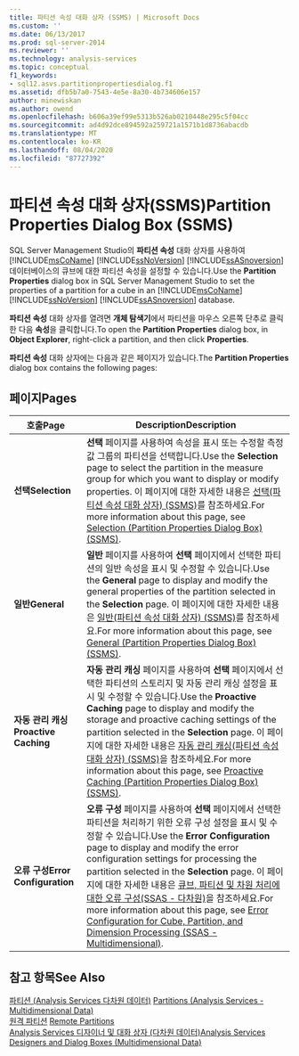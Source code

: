 ```yaml
---
title: 파티션 속성 대화 상자 (SSMS) | Microsoft Docs
ms.custom: ''
ms.date: 06/13/2017
ms.prod: sql-server-2014
ms.reviewer: ''
ms.technology: analysis-services
ms.topic: conceptual
f1_keywords:
- sql12.asvs.partitionpropertiesdialog.f1
ms.assetid: dfb5b7a0-7543-4e5e-8a30-4b734606e157
author: minewiskan
ms.author: owend
ms.openlocfilehash: b606a39ef99e5313b526ab0210448e295c5f04cc
ms.sourcegitcommit: ad4d92dce894592a259721a1571b1d8736abacdb
ms.translationtype: MT
ms.contentlocale: ko-KR
ms.lasthandoff: 08/04/2020
ms.locfileid: "87727392"
---
```

# <a name="partition-properties-dialog-box-ssms"></a><span data-ttu-id="ab633-102">파티션 속성 대화 상자(SSMS)</span><span class="sxs-lookup"><span data-stu-id="ab633-102">Partition Properties Dialog Box (SSMS)</span></span>
  <span data-ttu-id="ab633-103">SQL Server Management Studio의 **파티션 속성** 대화 상자를 사용하여 [!INCLUDE[msCoName](../includes/msconame-md.md)] [!INCLUDE[ssNoVersion](../includes/ssnoversion-md.md)] [!INCLUDE[ssASnoversion](../includes/ssasnoversion-md.md)] 데이터베이스의 큐브에 대한 파티션 속성을 설정할 수 있습니다.</span><span class="sxs-lookup"><span data-stu-id="ab633-103">Use the **Partition Properties** dialog box in SQL Server Management Studio to set the properties of a partition for a cube in an [!INCLUDE[msCoName](../includes/msconame-md.md)] [!INCLUDE[ssNoVersion](../includes/ssnoversion-md.md)] [!INCLUDE[ssASnoversion](../includes/ssasnoversion-md.md)] database.</span></span>  
  
 <span data-ttu-id="ab633-104">**파티션 속성** 대화 상자를 열려면 **개체 탐색기**에서 파티션을 마우스 오른쪽 단추로 클릭한 다음 **속성**을 클릭합니다.</span><span class="sxs-lookup"><span data-stu-id="ab633-104">To open the **Partition Properties** dialog box, in **Object Explorer**, right-click a partition, and then click **Properties**.</span></span>  
  
 <span data-ttu-id="ab633-105">**파티션 속성** 대화 상자에는 다음과 같은 페이지가 있습니다.</span><span class="sxs-lookup"><span data-stu-id="ab633-105">The **Partition Properties** dialog box contains the following pages:</span></span>  
  
## <a name="pages"></a><span data-ttu-id="ab633-106">페이지</span><span class="sxs-lookup"><span data-stu-id="ab633-106">Pages</span></span>  
  
|<span data-ttu-id="ab633-107">호출</span><span class="sxs-lookup"><span data-stu-id="ab633-107">Page</span></span>|<span data-ttu-id="ab633-108">Description</span><span class="sxs-lookup"><span data-stu-id="ab633-108">Description</span></span>|  
|----------|-----------------|  
|<span data-ttu-id="ab633-109">**선택**</span><span class="sxs-lookup"><span data-stu-id="ab633-109">**Selection**</span></span>|<span data-ttu-id="ab633-110">**선택** 페이지를 사용하여 속성을 표시 또는 수정할 측정값 그룹의 파티션을 선택합니다.</span><span class="sxs-lookup"><span data-stu-id="ab633-110">Use the **Selection** page to select the partition in the measure group for which you want to display or modify properties.</span></span> <span data-ttu-id="ab633-111">이 페이지에 대한 자세한 내용은 [선택&#40;파티션 속성 대화 상자&#41; &#40;SSMS&#41;](selection-partition-properties-dialog-box-ssms.md)를 참조하세요.</span><span class="sxs-lookup"><span data-stu-id="ab633-111">For more information about this page, see [Selection &#40;Partition Properties Dialog Box&#41; &#40;SSMS&#41;](selection-partition-properties-dialog-box-ssms.md).</span></span>|  
|<span data-ttu-id="ab633-112">**일반**</span><span class="sxs-lookup"><span data-stu-id="ab633-112">**General**</span></span>|<span data-ttu-id="ab633-113">**일반** 페이지를 사용하여 **선택** 페이지에서 선택한 파티션의 일반 속성을 표시 및 수정할 수 있습니다.</span><span class="sxs-lookup"><span data-stu-id="ab633-113">Use the **General** page to display and modify the general properties of the partition selected in the **Selection** page.</span></span> <span data-ttu-id="ab633-114">이 페이지에 대한 자세한 내용은 [일반&#40;파티션 속성 대화 상자&#41; &#40;SSMS&#41;](general-partition-properties-dialog-box-ssms.md)를 참조하세요.</span><span class="sxs-lookup"><span data-stu-id="ab633-114">For more information about this page, see [General &#40;Partition Properties Dialog Box&#41; &#40;SSMS&#41;](general-partition-properties-dialog-box-ssms.md).</span></span>|  
|<span data-ttu-id="ab633-115">**자동 관리 캐싱**</span><span class="sxs-lookup"><span data-stu-id="ab633-115">**Proactive Caching**</span></span>|<span data-ttu-id="ab633-116">**자동 관리 캐싱** 페이지를 사용하여 **선택** 페이지에서 선택한 파티션의 스토리지 및 자동 관리 캐싱 설정을 표시 및 수정할 수 있습니다.</span><span class="sxs-lookup"><span data-stu-id="ab633-116">Use the **Proactive Caching** page to display and modify the storage and proactive caching settings of the partition selected in the **Selection** page.</span></span> <span data-ttu-id="ab633-117">이 페이지에 대한 자세한 내용은 [자동 관리 캐싱&#40;파티션 속성 대화 상자&#41; &#40;SSMS&#41;](proactive-caching-partition-properties-dialog-box-ssms.md)을 참조하세요.</span><span class="sxs-lookup"><span data-stu-id="ab633-117">For more information about this page, see [Proactive Caching &#40;Partition Properties Dialog Box&#41; &#40;SSMS&#41;](proactive-caching-partition-properties-dialog-box-ssms.md).</span></span>|  
|<span data-ttu-id="ab633-118">**오류 구성**</span><span class="sxs-lookup"><span data-stu-id="ab633-118">**Error Configuration**</span></span>|<span data-ttu-id="ab633-119">**오류 구성** 페이지를 사용하여 **선택** 페이지에서 선택한 파티션을 처리하기 위한 오류 구성 설정을 표시 및 수정할 수 있습니다.</span><span class="sxs-lookup"><span data-stu-id="ab633-119">Use the **Error Configuration** page to display and modify the error configuration settings for processing the partition selected in the **Selection** page.</span></span> <span data-ttu-id="ab633-120">이 페이지에 대한 자세한 내용은 [큐브, 파티션 및 차원 처리에 대한 오류 구성&#40;SSAS - 다차원&#41;](multidimensional-models/error-configuration-for-cube-partition-and-dimension-processing.md)을 참조하세요.</span><span class="sxs-lookup"><span data-stu-id="ab633-120">For more information about this page, see [Error Configuration for Cube, Partition, and Dimension Processing &#40;SSAS - Multidimensional&#41;](multidimensional-models/error-configuration-for-cube-partition-and-dimension-processing.md).</span></span>|  
  
## <a name="see-also"></a><span data-ttu-id="ab633-121">참고 항목</span><span class="sxs-lookup"><span data-stu-id="ab633-121">See Also</span></span>  
 <span data-ttu-id="ab633-122">[파티션 &#40;Analysis Services 다차원 데이터&#41;](multidimensional-models-olap-logical-cube-objects/partitions-analysis-services-multidimensional-data.md) </span><span class="sxs-lookup"><span data-stu-id="ab633-122">[Partitions &#40;Analysis Services - Multidimensional Data&#41;](multidimensional-models-olap-logical-cube-objects/partitions-analysis-services-multidimensional-data.md) </span></span>  
 <span data-ttu-id="ab633-123">[원격 파티션](multidimensional-models-olap-logical-cube-objects/partitions-remote-partitions.md) </span><span class="sxs-lookup"><span data-stu-id="ab633-123">[Remote Partitions](multidimensional-models-olap-logical-cube-objects/partitions-remote-partitions.md) </span></span>  
 [<span data-ttu-id="ab633-124">Analysis Services 디자이너 및 대화 상자 &#40;다차원 데이터&#41;</span><span class="sxs-lookup"><span data-stu-id="ab633-124">Analysis Services Designers and Dialog Boxes &#40;Multidimensional Data&#41;</span></span>](analysis-services-designers-and-dialog-boxes-multidimensional-data.md)  
  
  
